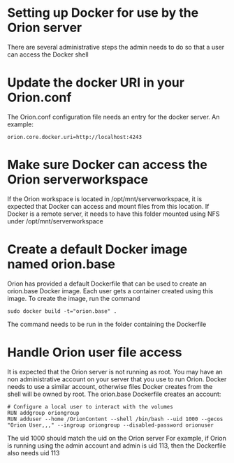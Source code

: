 # Setting up Docker for use by the Orion server
There are several administrative steps the admin needs to do so that a user can access the Docker shell

# Update the docker URI in your Orion.conf
The Orion.conf configuration file needs an entry for the docker server. An example:
```
orion.core.docker.uri=http://localhost:4243
```

# Make sure Docker can access the Orion serverworkspace
If the Orion workspace is located in /opt/mnt/serverworkspace, it is expected that Docker can access and mount files from this location.
If Docker is a remote server, it needs to have this folder mounted using NFS under /opt/mnt/serverworkspace

# Create a default Docker image named orion.base
Orion has provided a default Dockerfile that can be used to create an orion.base Docker image. Each user gets a container created using this image.
To create the image, run the command
```
sudo docker build -t="orion.base" .
```
The command needs to be run in the folder containing the Dockerfile

# Handle Orion user file access
It is expected that the Orion server is not running as root. You may have an non administrative account on your server that you use to run Orion.
Docker needs to use a similar account, otherwise files Docker creates from the shell will be owned by root.
The orion.base Dockerfile creates an account:
```
# Configure a local user to interact with the volumes
RUN addgroup oriongroup
RUN adduser --home /OrionContent --shell /bin/bash --uid 1000 --gecos "Orion User,,," --ingroup oriongroup --disabled-password orionuser
```
The uid 1000 should match the uid on the Orion server
For example, if Orion is running using the admin account and admin is uid 113, then the Dockerfile also needs uid 113 
